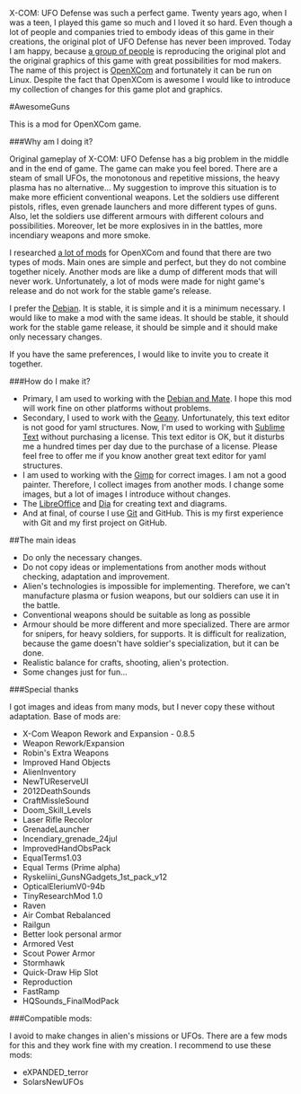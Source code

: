 ﻿X-COM: UFO Defense was such a perfect game. Twenty years ago, when I was a teen, I played this game so much and I loved it so hard. Even though a lot of people and companies tried to embody ideas of this game in their creations, the original plot of UFO Defense has never been improved. Today I am happy, because [a group of people](https://github.com/SupSuper/OpenXcom/graphs/contributors) is reproducing the original plot and the original graphics of this game with great possibilities for mod makers. The name of this project is [OpenXCom](https://github.com/SupSuper/OpenXcom) and fortunately it can be run on Linux. Despite the fact that OpenXCom is awesome I would like to introduce my collection of changes for this game plot and graphics.

#AwesomeGuns

This is a mod for OpenXCom game.

###Why am I doing it?

Original gameplay of X-COM: UFO Defense has a big problem in the middle and in the end of game. The game can make you feel bored. There are a steam of small UFOs, the monotonous and repetitive missions, the heavy plasma has no alternative...  My suggestion to improve this situation is to make more efficient conventional weapons. Let the soldiers use different pistols, rifles, even grenade launchers and more different types of guns. Also, let the soldiers use different armours with different colours and possibilities. Moreover, let be more explosives in in the battles, more incendiary weapons and more smoke.

I researched [a lot of mods](http://www.openxcom.com/mods) for OpenXCom and found that there are two types of mods. Main ones are simple and perfect, but they do not combine together nicely. Another mods are like a dump of different mods that will never work. Unfortunately, a lot of mods were made for night game's release and do not work for the stable game's release.

I prefer the [Debian](https://www.debian.org/). It is stable, it is simple and it is a minimum necessary. I would like to make a mod with the same ideas. It should be stable, it should work for the stable game release, it should be simple and it should make only necessary changes.

If you have the same preferences, I would like to invite you to create it together.

###How do I make it?

- Primary, I am used to working with the [Debian and Mate](https://wiki.debian.org/Mate). I hope this mod will work fine on other platforms without problems.
- Secondary, I used to work with the [Geany](https://www.geany.org/). Unfortunately, this text editor is not good for yaml structures. Now, I'm used to working with [Sublime Text](https://www.sublimetext.com/) without purchasing a license. This text editor is OK, but it disturbs me a hundred times per day due to the purchase of a license. Please feel free to offer me if you know another great text editor for yaml structures.
- I am used to working with the [Gimp](https://www.gimp.org/) for correct images. I am not a good painter. Therefore, I collect images from another mods. I change some images, but a lot of images I introduce without changes.
- The [LibreOffice](http://www.libreoffice.org/) and [Dia](https://wiki.gnome.org/Apps/Dia/) for creating text and diagrams.
- And at final, of course I use [Git](https://git-scm.com/) and GitHub. This is my first experience with Git and my first project on GitHub.

##The main ideas

- Do only the necessary changes.
- Do not copy ideas or implementations from another mods without checking, adaptation and improvement.
- Alien's technologies is impossible for implementing. Therefore, we can't manufacture plasma or fusion weapons, but our soldiers can use it in the battle.
- Conventional weapons should be suitable as long as possible
- Armour should be more different and more specialized. There are armor for snipers, for heavy soldiers, for supports. It is difficult for realization, because the game doesn't have soldier's specialization, but it can be done.
- Realistic balance for crafts, shooting, alien's protection.
- Some changes just for fun...

###Special thanks

I got images and ideas from many mods, but I never copy these without adaptation. Base of mods are:
- X-Com Weapon Rework and Expansion - 0.8.5
- Weapon Rework/Expansion
- Robin's Extra Weapons
- Improved Hand Objects
- AlienInventory
- NewTUReserveUI
- 2012DeathSounds
- CraftMissleSound
- Doom_Skill_Levels
- Laser Rifle Recolor
- GrenadeLauncher
- Incendiary_grenade_24jul
- ImprovedHandObsPack
- EqualTerms1.03
- Equal Terms (Prime alpha)
- Ryskeliini_GunsNGadgets_1st_pack_v12
- OpticalEleriumV0-94b
- TinyResearchMod 1.0
- Raven
- Air Combat Rebalanced
- Railgun
- Better look personal armor
- Armored Vest
- Scout Power Armor
- Stormhawk
- Quick-Draw Hip Slot
- Reproduction
- FastRamp
- HQSounds_FinalModPack

###Compatible mods:

I avoid to make changes in alien's missions or UFOs. There are a few mods for this and they work fine with my creation. I recommend to use these mods:
- eXPANDED_terror
- SolarsNewUFOs
